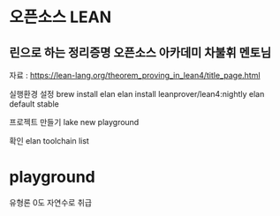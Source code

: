 # 오픈소스 LEAN
## 린으로 하는 정리증명 오픈소스 아카데미 차불휘 멘토님
자료 : https://lean-lang.org/theorem_proving_in_lean4/title_page.html

실행환경 설정
brew install elan
elan install leanprover/lean4:nightly
elan default stable

프로젝트 만들기
lake new playground

확인
elan toolchain list

# playground
유형론
0도 자연수로 취급
